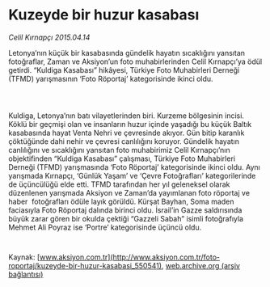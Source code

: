 # Kuzeyde bir huzur kasabası

*Celil Kırnapçı 2015.04.14*

<div class="pNewsDetailMainContent" itemprop="articleBody">
 <p>
  Letonya’nın küçük bir kasabasında gündelik hayatın sıcaklığını yansıtan fotoğraflar, Zaman ve Aksiyon’un foto muhabirlerinden Celil Kırnapçı’ya ödül getirdi. “Kuldiga Kasabası” hikâyesi, Türkiye Foto Muhabirleri Derneği (TFMD) yarışmasının ‘Foto Röportaj’ kategorisinde ikinci oldu.
 </p>
 <p>
  <img alt="" src="http://web.archive.org/web/20150801132710im_/http://medya.aksiyon.com.tr//aksiyon/2015/04/14/567493.jpg "/>
 </p>
 <p>
  <img alt="" src="http://web.archive.org/web/20150801132710im_/http://medya.aksiyon.com.tr//aksiyon/2015/04/14/567494.jpg "/>
 </p>
 <p>
  <img alt="" src="http://web.archive.org/web/20150801132710im_/http://medya.aksiyon.com.tr//aksiyon/2015/04/14/567496.jpg "/>
 </p>
 <p>
  Kuldiga, Letonya’nın batı vilayetlerinden biri. Kurzeme bölgesinin incisi. Köklü bir geçmişi olan ve insanların huzur içinde yaşadığı bu küçük Baltık kasabasında hayat Venta Nehri ve çevresinde akıyor. Gün bitip karanlık çöktüğünde dahi nehir ve çevresi canlılığını koruyor. Gündelik hayatın canlılığını ve sıcaklığını yansıtan foto muhabirimiz Celil Kırnapçı’nın objektifinden “Kuldiga Kasabası” çalışması, Türkiye Foto Muhabirleri Derneği (TFMD) yarışmasında ‘Foto Röportaj’ kategorisinde ikinci oldu. Aynı yarışmada Kırnapçı, ‘Günlük Yaşam’ ve ‘Çevre Fotoğrafları’ kategorilerinde de üçüncülüğü elde etti. TFMD tarafından her yıl geleneksel olarak düzenlenen yarışmada Aksiyon ve Zaman’da yayımlanan foto röportaj ve haber  fotoğrafları ödüle layık görüldü. Kürşat Bayhan, Soma maden faciasıyla Foto Röportaj dalında birinci oldu. İsrail’in Gazze saldırısında büyük zarar gören bir okulda çektiği “Gazzeli Sabah” isimli fotoğrafıyla Mehmet Ali Poyraz ise ‘Portre’ kategorisinde üçüncü oldu.
 </p>
 <p>
  <img alt="" src="http://web.archive.org/web/20150801132710im_/http://medya.aksiyon.com.tr//aksiyon/2015/04/14/567497.jpg "/>
 </p>
 <p>
  <img alt="" src="http://web.archive.org/web/20150801132710im_/http://medya.aksiyon.com.tr//aksiyon/2015/04/14/567498.jpg "/>
 </p>
</div>


Kaynak: [www.aksiyon.com.tr](http://www.aksiyon.com.tr/foto-roportaj/kuzeyde-bir-huzur-kasabasi_550541), [web.archive.org (arşiv bağlantısı)](http://web.archive.org/web/20150801132710/http://www.aksiyon.com.tr/foto-roportaj/kuzeyde-bir-huzur-kasabasi_550541)
